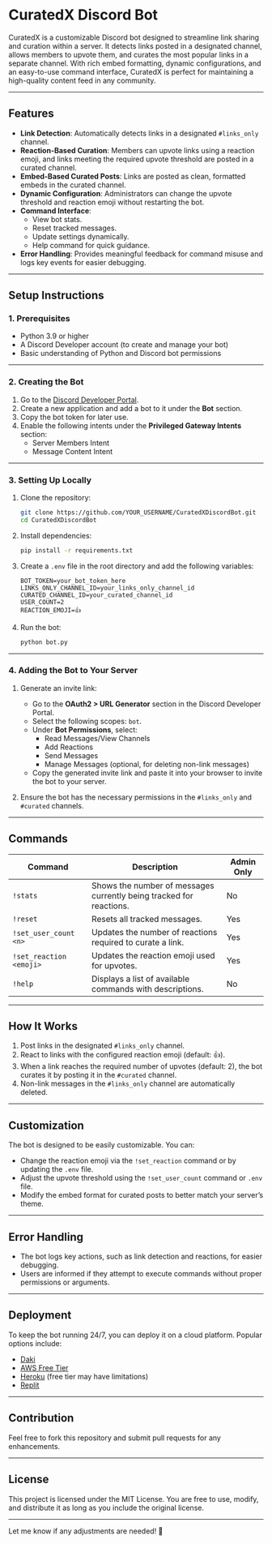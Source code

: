 # CuratedX Discord Bot

CuratedX is a customizable Discord bot designed to streamline link sharing and curation within a server. It detects links posted in a designated channel, allows members to upvote them, and curates the most popular links in a separate channel. With rich embed formatting, dynamic configurations, and an easy-to-use command interface, CuratedX is perfect for maintaining a high-quality content feed in any community.

---

## **Features**

- **Link Detection**: Automatically detects links in a designated `#links_only` channel.
- **Reaction-Based Curation**: Members can upvote links using a reaction emoji, and links meeting the required upvote threshold are posted in a curated channel.
- **Embed-Based Curated Posts**: Links are posted as clean, formatted embeds in the curated channel.
- **Dynamic Configuration**: Administrators can change the upvote threshold and reaction emoji without restarting the bot.
- **Command Interface**:
  - View bot stats.
  - Reset tracked messages.
  - Update settings dynamically.
  - Help command for quick guidance.
- **Error Handling**: Provides meaningful feedback for command misuse and logs key events for easier debugging.

---

## **Setup Instructions**

### **1. Prerequisites**
- Python 3.9 or higher
- A Discord Developer account (to create and manage your bot)
- Basic understanding of Python and Discord bot permissions

---

### **2. Creating the Bot**

1. Go to the [Discord Developer Portal](https://discord.com/developers/applications).
2. Create a new application and add a bot to it under the **Bot** section.
3. Copy the bot token for later use.
4. Enable the following intents under the **Privileged Gateway Intents** section:
   - Server Members Intent
   - Message Content Intent

---

### **3. Setting Up Locally**

1. Clone the repository:
   ```bash
   git clone https://github.com/YOUR_USERNAME/CuratedXDiscordBot.git
   cd CuratedXDiscordBot
   ```

2. Install dependencies:
   ```bash
   pip install -r requirements.txt
   ```

3. Create a `.env` file in the root directory and add the following variables:
   ```
   BOT_TOKEN=your_bot_token_here
   LINKS_ONLY_CHANNEL_ID=your_links_only_channel_id
   CURATED_CHANNEL_ID=your_curated_channel_id
   USER_COUNT=2
   REACTION_EMOJI=👍
   ```

4. Run the bot:
   ```bash
   python bot.py
   ```

---

### **4. Adding the Bot to Your Server**

1. Generate an invite link:
   - Go to the **OAuth2 > URL Generator** section in the Discord Developer Portal.
   - Select the following scopes: `bot`.
   - Under **Bot Permissions**, select:
     - Read Messages/View Channels
     - Add Reactions
     - Send Messages
     - Manage Messages (optional, for deleting non-link messages)
   - Copy the generated invite link and paste it into your browser to invite the bot to your server.

2. Ensure the bot has the necessary permissions in the `#links_only` and `#curated` channels.

---

## **Commands**

| Command               | Description                                                                                     | Admin Only |
|-----------------------|-------------------------------------------------------------------------------------------------|------------|
| `!stats`              | Shows the number of messages currently being tracked for reactions.                            | No         |
| `!reset`              | Resets all tracked messages.                                                                   | Yes        |
| `!set_user_count <n>` | Updates the number of reactions required to curate a link.                                      | Yes        |
| `!set_reaction <emoji>`| Updates the reaction emoji used for upvotes.                                                   | Yes        |
| `!help`               | Displays a list of available commands with descriptions.                                        | No         |

---

## **How It Works**

1. Post links in the designated `#links_only` channel.
2. React to links with the configured reaction emoji (default: 👍).
3. When a link reaches the required number of upvotes (default: 2), the bot curates it by posting it in the `#curated` channel.
4. Non-link messages in the `#links_only` channel are automatically deleted.

---

## **Customization**

The bot is designed to be easily customizable. You can:
- Change the reaction emoji via the `!set_reaction` command or by updating the `.env` file.
- Adjust the upvote threshold using the `!set_user_count` command or `.env` file.
- Modify the embed format for curated posts to better match your server’s theme.

---

## **Error Handling**

- The bot logs key actions, such as link detection and reactions, for easier debugging.
- Users are informed if they attempt to execute commands without proper permissions or arguments.

---

## **Deployment**

To keep the bot running 24/7, you can deploy it on a cloud platform. Popular options include:
- [Daki](https://daki.cc/)
- [AWS Free Tier](https://aws.amazon.com/free/)
- [Heroku](https://heroku.com/) (free tier may have limitations)
- [Replit](https://replit.com/)

---

## **Contribution**

Feel free to fork this repository and submit pull requests for any enhancements.

---

## **License**

This project is licensed under the MIT License. You are free to use, modify, and distribute it as long as you include the original license.

---

Let me know if any adjustments are needed! 🚀
